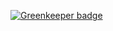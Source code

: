
[![Greenkeeper badge](https://badges.greenkeeper.io/vikr01/tbd-project-name.svg)](https://greenkeeper.io/)
